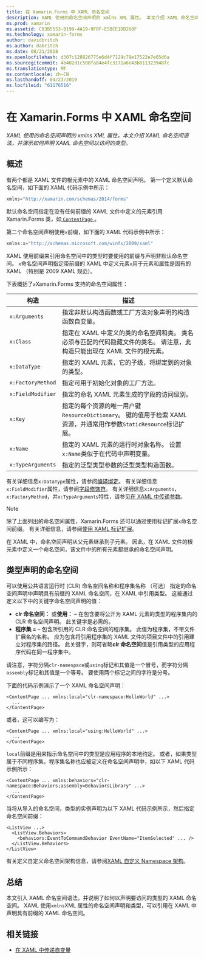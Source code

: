 ```yaml
---
title: 在 Xamarin.Forms 中 XAML 命名空间
description: XAML 使用的命名空间声明的 xmlns XML 属性。 本文介绍 XAML 命名空间语法，并演示如何声明 XAML 命名空间以访问的类型。
ms.prod: xamarin
ms.assetid: C03B5553-B199-4A19-9F0F-E5BCE1DB268F
ms.technology: xamarin-forms
author: davidbritch
ms.author: dabritch
ms.date: 08/21/2018
ms.openlocfilehash: d307c128826775e6d4f7129c79e17522e7e05d6a
ms.sourcegitcommit: 4b402d1c508fa84e4fc3171a6e43b811323948fc
ms.translationtype: MT
ms.contentlocale: zh-CN
ms.lasthandoff: 04/23/2019
ms.locfileid: "61176516"
---
```

# <a name="xaml-namespaces-in-xamarinforms"></a>在 Xamarin.Forms 中 XAML 命名空间

_XAML 使用的命名空间声明的 xmlns XML 属性。本文介绍 XAML 命名空间语法，并演示如何声明 XAML 命名空间以访问的类型。_

## <a name="overview"></a>概述

有两个都是 XAML 文件的根元素中的 XAML 命名空间声明。 第一个定义默认命名空间，如下面的 XAML 代码示例中所示：

```csharp
xmlns="http://xamarin.com/schemas/2014/forms"
```

默认命名空间指定在没有任何前缀的 XAML 文件中定义的元素引用 Xamarin.Forms 类，如[ `ContentPage` ](xref:Xamarin.Forms.ContentPage)。

第二个命名空间声明使用`x`前缀，如下面的 XAML 代码示例中所示：

```csharp
xmlns:x="http://schemas.microsoft.com/winfx/2009/xaml"
```

XAML 使用前缀来引用命名空间中的类型时要使用的前缀与声明非默认命名空间。 `x`命名空间声明指定带前缀的 XAML 中定义元素`x`用于元素和属性是固有的 XAML （特别是 2009 XAML 规范）。

下表概括了`x`Xamarin.Forms 支持的命名空间属性：

|构造|描述|
|--- |--- |
|`x:Arguments`|指定非默认构造函数或工厂方法对象声明的构造函数自变量。|
|`x:Class`|指定在 XAML 中定义的类的命名空间和类。 类名必须与匹配的代码隐藏文件的类名。 请注意，此构造只能出现在 XAML 文件的根元素。|
|`x:DataType`|指定的 XAML 元素，它的子级，将绑定到的对象的类型。|
|`x:FactoryMethod`|指定可用于初始化对象的工厂方法。|
|`x:FieldModifier`|指定的命名 XAML 元素生成的字段的访问级别。|
|`x:Key`|指定的每个资源的唯一用户键`ResourceDictionary`。 键的值用于检索 XAML 资源，并通常用作参数`StaticResource`标记扩展。|
|`x:Name`|指定的 XAML 元素的运行时对象名称。 设置`x:Name`类似于在代码中声明变量。|
|`x:TypeArguments`|指定的泛型类型参数的泛型类型构造函数。|

有关详细信息`x:DataType`属性，请参阅[编译绑定](~/xamarin-forms/app-fundamentals/data-binding/compiled-bindings.md)。 有关详细信息`x:FieldModifier`属性，请参阅[字段修饰符](~/xamarin-forms/xaml/field-modifiers.md)。 有关详细信息`x:Arguments`， `x:FactoryMethod`，并`x:TypeArguments`特性，请参见[在 XAML 中传递参数](~/xamarin-forms/xaml/passing-arguments.md)。

> [!NOTE]
> 除了上面列出的命名空间属性，Xamarin.Forms 还可以通过使用标记扩展`x`命名空间前缀。 有关详细信息，请参阅[使用 XAML 标记扩展](~/xamarin-forms/xaml/markup-extensions/consuming.md)。

在 XAML 中，命名空间声明从父元素继承到子元素。 因此，在 XAML 文件的根元素中定义一个命名空间，该文件中的所有元素都继承的命名空间声明。

## <a name="declaring-namespaces-for-types"></a>类型声明的命名空间

可以使用公共语言运行时 (CLR) 命名空间名称和程序集名称 （可选） 指定的命名空间声明中声明具有前缀的 XAML 命名空间，在 XAML 中引用类型。 这被通过定义以下中的关键字命名空间声明的值：

- **clr 命名空间：** 或**使用：** – 在包含要将公开为 XAML 元素的类型的程序集内的 CLR 命名空间声明。 此关键字是必需的。
- **程序集 =** – 包含所引用的 CLR 命名空间的程序集。 此值为程序集，不带文件扩展名的名称。 应为包含将引用程序集的 XAML 文件的项目文件中的引用建立对程序集的路径。 此关键字，则可省略**clr 命名空间**值是引用类型的应用程序代码在同一程序集中。

请注意，字符分隔`clr-namespace`或`using`标记和其值是一个冒号，而字符分隔`assembly`标记和其值是一个等号。 要使用两个标记之间的字符是分号。

下面的代码示例演示了一个 XAML 命名空间声明：

```xaml
<ContentPage ... xmlns:local="clr-namespace:HelloWorld" ...>
  ...
</ContentPage>
```

或者，这可以编写为：

```xaml
<ContentPage ... xmlns:local="using:HelloWorld" ...>
  ...
</ContentPage>
```

`local`前缀是用来指示命名空间中的类型是应用程序的本地约定。 或者，如果类型属于不同程序集，程序集名称也应被定义在命名空间声明中，如以下 XAML 代码示例所示：

```xaml
<ContentPage ... xmlns:behaviors="clr-namespace:Behaviors;assembly=BehaviorsLibrary" ...>
  ...
</ContentPage>
```

当将从导入的命名空间，类型的实例声明为以下 XAML 代码示例所示，然后指定命名空间前缀：

```xaml
<ListView ...>
  <ListView.Behaviors>
    <behaviors:EventToCommandBehavior EventName="ItemSelected" ... />
  </ListView.Behaviors>
</ListView>
```

有关定义自定义命名空间架构信息，请参阅[XAML 自定义 Namespace 架构](custom-namespace-schemas.md)。

## <a name="summary"></a>总结

本文引入 XAML 命名空间语法，并说明了如何以声明要访问的类型的 XAML 命名空间。 XAML 使用`xmlns`XML 属性的命名空间声明和类型，可以引用在 XAML 中声明具有前缀的 XAML 命名空间。

## <a name="related-links"></a>相关链接

- [在 XAML 中传递自变量](~/xamarin-forms/xaml/passing-arguments.md)
